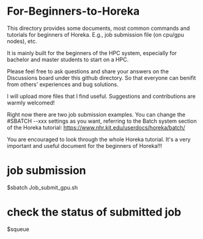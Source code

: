 # For-Beginners-to-Horeka
This directory provides some documents, most common commands and tutorials for beginners of Horeka. E.g., job submission file (on cpu/gpu nodes), etc. 

It is mainly built for the beginners of the HPC system, especially for bachelor and master students to start on a HPC.

Please feel free to ask questions and share your answers on the Discussions board under this github directory. So that everyone can benifit from others' experiences and bug solutions.

I will upload more files that I find useful. Suggestions and contributions are warmly welcomed!

Right now there are two job submission examples. You can change the #SBATCH --xxx settings as you want, referring to the Batch system section of the Horeka tutorial:
https://www.nhr.kit.edu/userdocs/horeka/batch/

You are encouraged to look through the whole Horeka tutorial. It's a very important and useful document for the beginners of Horeka!!!

# job submission
$sbatch Job_submit_gpu.sh

# check the status of submitted job
$squeue
